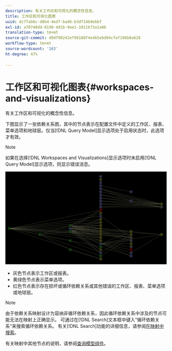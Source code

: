 ```yaml
---
description: 有关工作区和可视化的概念性信息。
title: 工作区和可视化图表
uuid: dc7fab6c-d8b4-4ed7-bad6-b3df14b9ebbf
exl-id: a70748dd-8190-4d1b-9ee1-1011b73a1a86
translation-type: tm+mt
source-git-commit: d9df90242ef96188f4e4b5e6d04cfef196b0a628
workflow-type: tm+mt
source-wordcount: '163'
ht-degree: 47%

---
```


# 工作区和可视化图表{#workspaces-and-visualizations}

有关工作区和可视化的概念性信息。

下图显示了一张依赖关系图，其中的节点表示在配置文件中定义的工作区、报表、菜单选项和地球层。仅当[!DNL Query Model]显示选项处于启用状态时，此选项才有效。

>[!NOTE]
>
>如果在选择[!DNL Workspaces and Visualizations]显示选项时未启用[!DNL Query Model]显示选项，则显示错误消息。

![](assets/vis_DependencyMap_QueryModelandWorkspaces.png)

* 灰色节点表示工作区或报表。
* 黄绿色节点表示菜单选项。
* 红色节点表示存在损坏或循环依赖关系或其他错误的工作区、报表、菜单选项或地球层。

>[!NOTE]
>
>由于依赖关系映射设计为容纳非循环依赖关系，因此循环依赖关系中涉及的节点可能无法在映射上正确显示。 可通过在[!DNL Search]文本框中键入“循环依赖关系”来搜索循环依赖关系。 有关[!DNL Search]功能的详细信息，请参阅[在映射中搜索](../../../../../home/c-get-started/c-admin-intrf/c-dataset-mgrs/c-dep-maps/t-srch-map.md#task-a1e7065a538d46c78a7d28676d880dfb)。

有关映射中其他节点的说明，请参阅[查询模型组件](../../../../../home/c-get-started/c-admin-intrf/c-dataset-mgrs/c-dep-maps/c-qry-mod-comp.md#concept-32c6dadd32f74179b026c7e96d47710f)。
